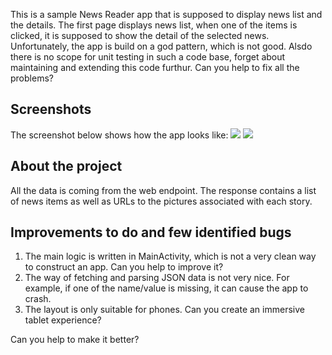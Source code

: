 This is a sample News Reader app that is supposed to display news list and the details.
The first page displays news list, when one of the items is clicked, it is supposed to show the detail of the selected news.
Unfortunately, the app is build on a god pattern, which is not good.
Alsdo there is no scope for unit testing in such a code base, forget about maintaining and extending this code furthur.
Can you help to fix all the problems?

## Screenshots
The screenshot below shows how the app looks like:
![](http://i.imgur.com/GgEP7FM.jpg)
![](http://i.imgur.com/yAtzntJ.jpg)

## About the project
All the data is coming from the web endpoint.
The response contains a list of news items as well as URLs to the pictures associated with each story.

## Improvements to do and few identified bugs
1. The main logic is written in MainActivity, which is not a very clean way to construct an app. Can you help to improve it?
2. The way of fetching and  parsing JSON data is not very nice. For example, if one of the name/value is missing, it
can cause the app to crash.
3. The layout is only suitable for phones. Can you create an immersive tablet experience?

Can you help to make it better?
